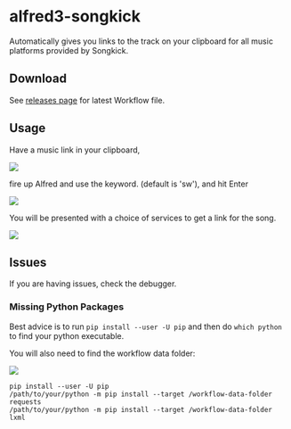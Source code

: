 # alfred3-songkick
Automatically gives you links to the track on your clipboard for all music platforms provided by Songkick.

## Download

See [releases page](https://github.com/invious/alfred3-songkick/releases/) for latest Workflow file.

## Usage

Have a music link in your clipboard,

![](https://i.imgur.com/AHBHBro.png)

fire up Alfred and use the keyword. (default is 'sw'), and hit Enter

![](https://i.imgur.com/Ix1L6QK.png)

You will be presented with a choice of services to get a link for the song.

![](https://i.imgur.com/pGLhLPo.png)


## Issues
If you are having issues, check the debugger.

### Missing Python Packages

Best advice is to run `pip install --user -U pip` and then do `which python` to find your python executable.

You will also need to find the workflow data folder:

![](https://i.imgur.com/ESFMLvO.png)

```
pip install --user -U pip
/path/to/your/python -m pip i﻿nstall --target﻿ /workflow-data-folder requests
/path/to/your/python -m pip i﻿nstall --target﻿ /workflow-data-folder lxml
```

